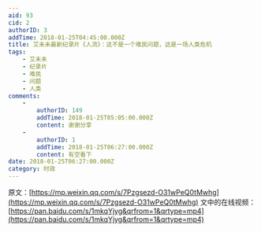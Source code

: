 ```yaml
---
aid: 93
cid: 2
authorID: 3
addTime: 2018-01-25T04:45:00.000Z
title: 艾未未最新纪录片《人流》：这不是一个难民问题，这是一场人类危机
tags:
    - 艾未未
    - 纪录片
    - 难民
    - 问题
    - 人类
comments:
    -
        authorID: 149
        addTime: 2018-01-25T05:05:00.000Z
        content: 谢谢分享
    -
        authorID: 1
        addTime: 2018-01-25T06:27:00.000Z
        content: 有空看下
date: 2018-01-25T06:27:00.000Z
category: 时政
---
```


原文：[https://mp.weixin.qq.com/s/7Pzgsezd-O31wPeQ0tMwhg](https://mp.weixin.qq.com/s/7Pzgsezd-O31wPeQ0tMwhg) 文中的在线视频：[https://pan.baidu.com/s/1mkqYjyg&qrfrom=1&qrtype=mp4](https://pan.baidu.com/s/1mkqYjyg&qrfrom=1&qrtype=mp4)
